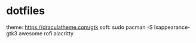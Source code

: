 # dotfiles
theme: https://draculatheme.com/gtk
soft: sudo pacman -S lxappearance-gtk3 awesome rofi alacritty

